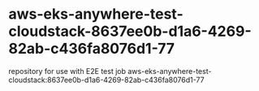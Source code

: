 # aws-eks-anywhere-test-cloudstack-8637ee0b-d1a6-4269-82ab-c436fa8076d1-77
repository for use with E2E test job aws-eks-anywhere-test-cloudstack:8637ee0b-d1a6-4269-82ab-c436fa8076d1-77
